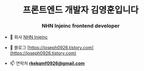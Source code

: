 <h1 align="center">프론트엔드 개발자 김영훈입니다</h1>
<h3 align="center">NHN Injeinc frontend developer</h3>

- 🔭 회사 [NHN Injeinc](https://www.injeinc.co.kr/new/main/main.asp)

- 📝 블로그 [https://joseph0926.tistory.com](https://joseph0926.tistory.com)

- 📫 연락처 **rkekqmf0926@gmail.com**
